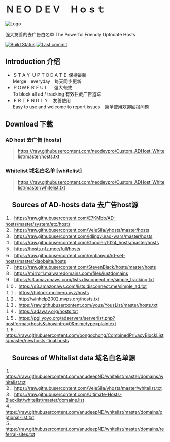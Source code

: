 # ＮＥＯ ＤＥＶ　Ｈｏｓｔ

![Logo](https://raw.githubusercontent.com/neodevpro/Custom_ADHost_Whitelist/master/logo.png)

强大友善的去广告白名单
The Powerful Friendly Uptodate Hosts

[![Build Status](https://img.shields.io/github/workflow/status/neodevpro/Custom_ADHost_Whitelist/CI/master)](https://github.com/neodevpro/Custom_ADHost_Whitelist/actions?workflow=CI)
[![Last commit](https://img.shields.io/github/last-commit/neodevpro/Custom_ADHost_Whitelist.svg)](https://github.com/neodevpro/Custom_ADHost_Whitelist/commit/master)

## Introduction 介绍

- ＳＴＡＹ ＵＰＴＯＤＡＴＥ 保持最新<br/>
  Merge　everyday　每天同步更新
- ＰＯＷＥＲＦＵＬ　 强大有效<br/>
  To block all ad / tracking  有效拦截广告追踪　
- ＦＲＩＥＮＤＬＹ　友善使用<br/>
   Easy to use and welcome to report issues　简单使用欢迎回报问题
   
 
## Download 下载 

### AD host 去广告 [hosts]
> https://raw.githubusercontent.com/neodevpro/Custom_ADHost_Whitelist/master/hosts.txt

### Whitelist 域名白名单 [whitelist]
> https://raw.githubusercontent.com/neodevpro/Custom_ADHost_Whitelist/master/whitelist.txt


## 　Sources of AD-hosts data 去广告host源
１．https://raw.githubusercontent.com/E7KMbb/AD-hosts/master/system/etc/hosts<br/>
２．https://raw.githubusercontent.com/VeleSila/yhosts/master/hosts<br/>
３．https://raw.githubusercontent.com/jdlingyu/ad-wars/master/hosts<br/>
４．https://raw.githubusercontent.com/Goooler/1024_hosts/master/hosts<br/>
５．https://hosts.nfz.moe/full/hosts<br/>
６．https://raw.githubusercontent.com/rentianyu/Ad-set-hosts/master/xiaobeita/hosts<br/>
７．https://raw.githubusercontent.com/StevenBlack/hosts/master/hosts<br/>
８．https://mirror1.malwaredomains.com/files/justdomains <br/>
９．https://s3.amazonaws.com/lists.disconnect.me/simple_tracking.txt<br/>
１０．https://s3.amazonaws.com/lists.disconnect.me/simple_ad.txt<br/>
１１．https://hblock.molinero.xyz/hosts<br/>
１２．http://winhelp2002.mvps.org/hosts.txt<br/>
１３．https://raw.githubusercontent.com/yous/YousList/master/hosts.txt<br/>
１４．https://adaway.org/hosts.txt<br/>
１５．https://pgl.yoyo.org/adservers/serverlist.php?hostformat=hosts&showintro=0&mimetype=plaintext<br/>
１６．https://raw.githubusercontent.com/bongochong/CombinedPrivacyBlockLists/master/newhosts-final.hosts<br/>

## 　Sources of Whitelist data 域名白名单源
１．https://raw.githubusercontent.com/anudeepND/whitelist/master/domains/whitelist.txt<br/>
２．https://raw.githubusercontent.com/VeleSila/yhosts/master/whitelist.txt<br/>
３．https://raw.githubusercontent.com/Ultimate-Hosts-Blacklist/whitelist/master/domains.list<br/>
４．https://raw.githubusercontent.com/anudeepND/whitelist/master/domains/optional-list.txt<br/>
５．https://raw.githubusercontent.com/anudeepND/whitelist/master/domains/referral-sites.txt<br/>
